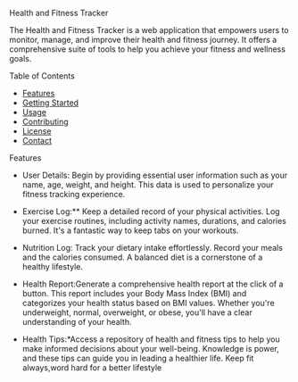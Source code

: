  Health and Fitness Tracker

The Health and Fitness Tracker is a web application that empowers users to monitor, manage, and improve their health and fitness journey. It offers a comprehensive suite of tools to help you achieve your fitness and wellness goals.

Table of Contents

- [Features](#features)
- [Getting Started](#getting-started)
- [Usage](#usage)
- [Contributing](#contributing)
- [License](#license)
- [Contact](#contact)

Features

- User Details: Begin by providing essential user information such as your name, age, weight, and height. This data is used to personalize your fitness tracking experience.

- Exercise Log:** Keep a detailed record of your physical activities. Log your exercise routines, including activity names, durations, and calories burned. It's a fantastic way to keep tabs on your workouts.

- Nutrition Log: Track your dietary intake effortlessly. Record your meals and the calories consumed. A balanced diet is a cornerstone of a healthy lifestyle.

- Health Report:Generate a comprehensive health report at the click of a button. This report includes your Body Mass Index (BMI) and categorizes your health status based on BMI values. Whether you're underweight, normal, overweight, or obese, you'll have a clear understanding of your health.

- Health Tips:*Access a repository of health and fitness tips to help you make informed decisions about your well-being. Knowledge is power, and these tips can guide you in leading a healthier life.
Keep fit always,word hard for a better lifestyle


   

